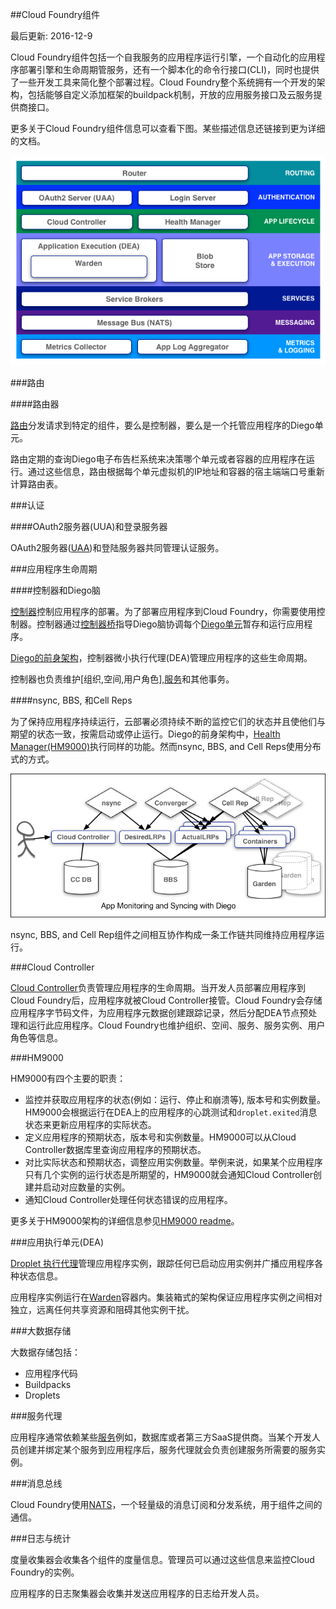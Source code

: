 <!--
##Cloud Foundry Components
Page last updated: December 9, 2016
-->
##Cloud Foundry组件

最后更新: 2016-12-9

<!--
Cloud Foundry components include a self-service application execution engine, an automation engine for application deployment and lifecycle management, and a scriptable command line interface (CLI), as well as integration with development tools to ease deployment processes. Cloud Foundry has an open architecture that includes a buildpack mechanism for adding frameworks, an application services interface, and a cloud provider interface.
-->
Cloud Foundry组件包括一个自我服务的应用程序运行引擎，一个自动化的应用程序部署引擎和生命周期管服务，还有一个脚本化的命令行接口(CLI)，同时也提供了一些开发工具来简化整个部署过程。Cloud Foundry整个系统拥有一个开发的架构，包括能够自定义添加框架的buildpack机制，开放的应用服务接口及云服务提供商接口。

<!--
Refer to the descriptions below for more information about Cloud Foundry components. Some descriptions include links to more detailed documentation.
-->
更多关于Cloud Foundry组件信息可以查看下图。某些描述信息还链接到更为详细的文档。

![Cloud Foundry架构](../../images/general-information/cloud-foundry-concepts/cf_architecture_block.png)

<!--
###Routing
-->
###路由

<!--
Router
-->
####路由器

<!--
The router routes incoming traffic to the appropriate component, either a Cloud Controller component or a hosted application running on a Diego Cell.
-->

[路由]分发请求到特定的组件，要么是控制器，要么是一个托管应用程序的Diego单元。

<!--
The router periodically queries the Diego Bulletin Board System (BBS) to determine which cells and containers each application currently runs on. Using this information, the router recomputes new routing tables based on the IP addresses of each cell virtual machine (VM) and the host-side port numbers for the cell’s containers.
-->
路由定期的查询Diego电子布告栏系统来决策哪个单元或者容器的应用程序在运行。通过这些信息，路由根据每个单元虚拟机的IP地址和容器的宿主端端口号重新计算路由表。

<!--
###Authentication
-->
###认证

<!--
####OAuth2 Server (UAA) and Login Server
-->
####OAuth2服务器(UUA)和登录服务器

<!--
The OAuth2 server (the UAA) and Login Server work together to provide identity management.
-->
OAuth2服务器([UAA])和登陆服务器共同管理认证服务。

<!--
###App Lifecycle
-->
###应用程序生命周期

<!--
####Cloud Controller and Diego Brain
-->
####控制器和Diego脑

<!--
The [Cloud Controller] (CC) directs the deployment of applications. To push an app to Cloud Foundry, you target the Cloud Controller. The Cloud Controller then directs the Diego Brain through the [CC-Bridge] to coordinate individual [Diego cells] to stage and run applications.

In [pre-Diego architecture], the Cloud Controller’s Droplet Execution Agent (DEA) performed these app lifecycle tasks.

The Cloud Controller also maintain records of [orgs, spaces, user roles, services], and more.
-->
[控制器](CC)控制应用程序的部署。为了部署应用程序到Cloud Foundry，你需要使用控制器。控制器通过[控制器桥]指导Diego脑协调每个[Diego单元]暂存和运行应用程序。

[Diego的前身架构]，控制器微小执行代理(DEA)管理应用程序的这些生命周期。

控制器也负责维护[组织,空间,用户角色],[服务]和其他事务。

<!--
####nsync, BBS, and Cell Reps
-->
####nsync, BBS, 和Cell Reps

<!--
To keep applications available, cloud deployments must constantly monitor their states and reconcile them with their expected states, starting and stopping processes as required. In pre-Diego architecture, the [Health Manager (HM9000)] performed this function. The nsync, BBS, and Cell Reps use a more distributed approach.
-->
为了保持应用程序持续运行，云部署必须持续不断的监控它们的状态并且使他们与期望的状态一致，按需启动或停止运行。Diego的前身架构中，[Health Manager(HM9000)]执行同样的功能。然而nsync, BBS, and Cell Reps使用分布式的方式。

![app-monitor-sync-diego](../../images/general-information/cloud-foundry-concepts/app-monitor-sync-diego.png)

<!--
The nsync, BBS, and Cell Rep components work together along a chain to keep apps running. At one end is the user. At the other end are the instances of applications running on widely-distributed VMs, which may crash or become unavailable.
-->
nsync, BBS, and Cell Rep组件之间相互协作构成一条工作链共同维持应用程序运行。

<!--
Here is how the components work together:

* **nsync** receives a message from the Cloud Controller when the user scales an app. It writes the number of instances into a `DesiredLRP` structure in the Diego BBS database.
* **BBS** uses its convergence process to monitor the `DesiredLRP` and `ActualLRP` values. It launches or kills application instances as appropriate to ensure the `ActualLRP` count matches the `DesiredLRP` count.
* **Cell Rep** monitors the containers and provides the `ActualLRP` value.
-->

<!--
###App Storage and Execution
-->

<!--
####Blobstore
-->

<!--
The blobstore is a repository for large binary files, which Github cannot easily manage because Github is designed for code. Blobstore binaries include:
-->

<!--
* Application code packages
* Buildpacks
* Droplets
-->

<!--
You can configure the blobstore as either an internal server or an external S3 or S3-compatible endpoint.
-->

<!--
####Diego Cell
-->

<!--
Each application VM has a Diego Cell that executes application start and stop actions locally, manages the VM’s containers, and reports app status and other data to the BBS and [Loggregator].
-->

<!--
In pre-Diego CF architecture, the [DEA node] performed the task of managing the applications and containers on a VM.
-->

<!--
###Services
-->

<!--
####Service Brokers
-->

<!--
Applications typically depend on [services] such as databases or third-party SaaS providers. When a developer provisions and binds a service to an application, the service broker for that service is responsible for providing the service instance.
-->

<!--
###Messaging
-->

<!--
####Consul and BBS
-->

<!--
Cloud Foundry component VMs communicate with each other internally through HTTP and HTTPS protocols, sharing temporary messages and data stored in two locations:
-->

<!--
* A [Consul server] stores longer-lived control data, such as component IP addresses and distributed locks that prevent components from duplicating actions.
* Diego’s [Bulletin Board System] (BBS) stores more frequently updated and disposable data such as cell and application status, unallocated work, and heartbeat messages. The BBS stores data in MySQL, using the [Go MySQL Driver].
-->

<!--
The route-emitter component uses the NATS protocol to broadcast the latest routing tables to the routers. In pre-Diego CF architecture, the [NATS Message Bus] carried all internal component communications.
-->

<!--
###Metrics and Logging
-->

<!--
####Loggregator
-->

<!--
The Loggregator (log aggregator) system streams application logs to developers.
-->

<!--
####Metrics Collector
-->

<!--
The metrics collector gathers metrics and statistics from the components. Operators can use this information to monitor a Cloud Foundry deployment.
-->

###Cloud Controller

[Cloud Controller](http://docs.cloudfoundry.org/concepts/architecture/cloud-controller.html)负责管理应用程序的生命周期。当开发人员部署应用程序到Cloud Foundry后，应用程序就被Cloud Controller接管。Cloud Foundry会存储应用程序字节码文件，为应用程序元数据创建跟踪记录，然后分配DEA节点预处理和运行此应用程序。Cloud Foundry也维护组织、空间、服务、服务实例、用户角色等信息。

###HM9000

HM9000有四个主要的职责：

* 监控并获取应用程序的状态(例如：运行、停止和崩溃等), 版本号和实例数量。HM9000会根据运行在DEA上的应用程序的心跳测试和`droplet.exited`消息状态来更新应用程序的实际状态。
* 定义应用程序的预期状态，版本号和实例数量。HM9000可以从Cloud Controller数据库里查询应用程序的预期状态。
* 对比实际状态和预期状态，调整应用实例数量。举例来说，如果某个应用程序只有几个实例的运行状态是所期望的，HM9000就会通知Cloud Controller创建并启动对应数量的实例。
* 通知Cloud Controller处理任何状态错误的应用程序。

更多关于HM9000架构的详细信息参见[HM9000 readme](https://github.com/cloudfoundry/hm9000)。

###应用执行单元(DEA)

[Droplet 执行代理](http://docs.cloudfoundry.org/concepts/architecture/execution-agent.html)管理应用程序实例，跟踪任何已启动应用实例并广播应用程序各种状态信息。

应用程序实例运行在[Warden](http://docs.cloudfoundry.org/concepts/architecture/warden.html)容器内。集装箱式的架构保证应用程序实例之间相对独立，远离任何共享资源和阻碍其他实例干扰。

###大数据存储

大数据存储包括：

* 应用程序代码
* Buildpacks
* Droplets

###服务代理

应用程序通常依赖某些[服务](http://docs.cloudfoundry.org/services/)例如，数据库或者第三方SaaS提供商。当某个开发人员创建并绑定某个服务到应用程序后，服务代理就会负责创建服务所需要的服务实例。

###消息总线

Cloud Foundry使用[NATS](http://docs.cloudfoundry.org/concepts/architecture/messaging-nats.html)，一个轻量级的消息订阅和分发系统，用于组件之间的通信。

###日志与统计

度量收集器会收集各个组件的度量信息。管理员可以通过这些信息来监控Cloud Foundry的实例。

应用程序的日志聚集器会收集并发送应用程序的日志给开发人员。

[路由]: http://docs.cloudfoundry.org/concepts/architecture/router.html
[UAA]: http://docs.cloudfoundry.org/concepts/architecture/uaa.html
[控制器]: http://docs.cloudfoundry.org/concepts/architecture/cloud-controller.html
[控制器桥]: http://docs.cloudfoundry.org/concepts/diego/diego-architecture.html#bridge-components
[Diego单元]: http://docs.cloudfoundry.org/concepts/architecture/#diego-cell
[Diego的前身架构]: http://docs.cloudfoundry.org/concepts/diego/dea-vs-diego.html#design
[组织、空间、用户角色]: http://docs.cloudfoundry.org/concepts/roles.html
[服务]: http://docs.cloudfoundry.org/services/overview.html
[Health Manager(HM9000)]: http://docs.cloudfoundry.org/concepts/diego/dea-vs-diego.html#hm9k
